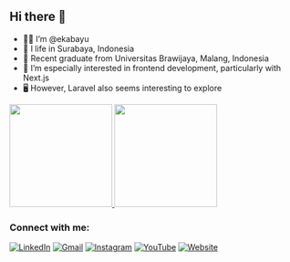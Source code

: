 ## Hi there 👋

- 👨‍💻 I’m @ekabayu
- 🌱 I life in Surabaya, Indonesia
- 🏫 Recent graduate from Universitas Brawijaya, Malang, Indonesia
- 👀 I’m especially interested in frontend development, particularly with Next.js
- 🖥️ However, Laravel also seems interesting to explore

<p align="left">
<a href="https://github.com/EBay12Y">
  <img height="180em" src="https://github-readme-stats-eight-theta.vercel.app/api?username=EBay12Y&show_icons=true&theme=algolia&include_all_commits=true&count_private=true"/>
  <img height="180em" src="https://github-readme-stats-eight-theta.vercel.app/api/top-langs/?username=EBay12Y&layout=compact&langs_count=8&theme=algolia"/>
</a>
</p>

### Connect with me:

[![LinkedIn](https://img.icons8.com/fluent/48/000000/linkedin.png)](https://linkedin.com/in/https://www.linkedin.com/in/eka-bayu-satriawan/)
[![Gmail](https://img.icons8.com/fluent/48/000000/gmail-new.png)](mailto:ekabayusatriawan@gmail.com)
[![Instagram](https://img.icons8.com/fluency/48/000000/instagram-new.png)](https://www.instagram.com/ekabayu_/)
[![YouTube](https://img.icons8.com/fluency/48/000000/youtube-play.png)](https://www.youtube.com/@ekabayu_)
[![Website](https://img.icons8.com/fluency/48/000000/domain.png)](https://ekabayu.vercel.app/)
